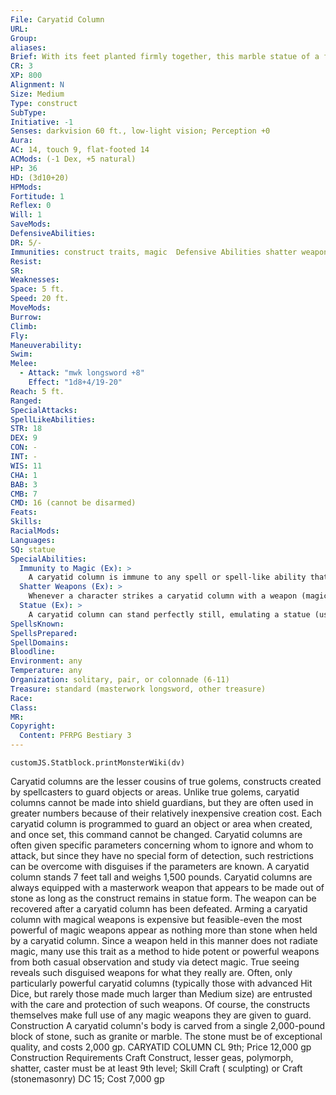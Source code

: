 ```yaml
---
File: Caryatid Column
URL: 
Group: 
aliases: 
Brief: With its feet planted firmly together, this marble statue of a female warrior holding a stone sword rises up to support the ceiling.
CR: 3
XP: 800
Alignment: N
Size: Medium
Type: construct
SubType: 
Initiative: -1
Senses: darkvision 60 ft., low-light vision; Perception +0
Aura: 
AC: 14, touch 9, flat-footed 14
ACMods: (-1 Dex, +5 natural)
HP: 36
HD: (3d10+20)
HPMods: 
Fortitude: 1
Reflex: 0
Will: 1
SaveMods: 
DefensiveAbilities: 
DR: 5/-
Immunities: construct traits, magic  Defensive Abilities shatter weapons
Resist: 
SR: 
Weaknesses: 
Space: 5 ft.
Speed: 20 ft.
MoveMods: 
Burrow: 
Climb: 
Fly: 
Maneuverability: 
Swim: 
Melee: 
  - Attack: "mwk longsword +8"
    Effect: "1d8+4/19-20"
Reach: 5 ft.
Ranged: 
SpecialAttacks: 
SpellLikeAbilities: 
STR: 18
DEX: 9
CON: -
INT: -
WIS: 11
CHA: 1
BAB: 3
CMB: 7
CMD: 16 (cannot be disarmed)
Feats: 
Skills: 
RacialMods: 
Languages: 
SQ: statue
SpecialAbilities:
  Immunity to Magic (Ex): >
    A caryatid column is immune to any spell or spell-like ability that allows spell resistance. In addition, certain spells and effects function differently against the creature, as noted below.  • A transmute rock to mud spell deals 1d6 points of damage per caster level to a caryatid column, with no saving throw.  • Transmute mud to rock immediately heals any and all damage currently suffered by a caryatid column.  • A stone to flesh spell does not actually change the column's structure but negates its damage reduction and immunity to magic for 1 round.
  Shatter Weapons (Ex): >
    Whenever a character strikes a caryatid column with a weapon (magical or nonmagical), the weapon takes 3d6 points of damage. Apply the weapon's hardness normally. Weapons that take any amount of damage in excess of their hardness gain the broken quality.
  Statue (Ex): >
    A caryatid column can stand perfectly still, emulating a statue (usually one that is holding up the ceiling, like a carved column). An observer must succeed at a DC 20 Perception check to notice the caryatid column is alive. If a caryatid column initiates combat from this pose, it gains a +6 bonus on its initiative check.
SpellsKnown: 
SpellsPrepared: 
SpellDomains: 
Bloodline: 
Environment: any
Temperature: any
Organization: solitary, pair, or colonnade (6-11)
Treasure: standard (masterwork longsword, other treasure)
Race: 
Class: 
MR: 
Copyright:
  Content: PFRPG Bestiary 3
---
```

```dataviewjs
customJS.Statblock.printMonsterWiki(dv)
```
Caryatid columns are the lesser cousins of true golems, constructs created by spellcasters to guard objects or areas. Unlike true golems, caryatid columns cannot be made into shield guardians, but they are often used in greater numbers because of their relatively inexpensive creation cost. Each caryatid column is programmed to guard an object or area when created, and once set, this command cannot be changed. Caryatid columns are often given specific parameters concerning whom to ignore and whom to attack, but since they have no special form of detection, such restrictions can be overcome with disguises if the parameters are known.  A caryatid column stands 7 feet tall and weighs 1,500 pounds. Caryatid columns are always equipped with a masterwork weapon that appears to be made out of stone as long as the construct remains in statue form. The weapon can be recovered after a caryatid column has been defeated. Arming a caryatid column with magical weapons is expensive but feasible-even the most powerful of magic weapons appear as nothing more than stone when held by a caryatid column. Since a weapon held in this manner does not radiate magic, many use this trait as a method to hide potent or powerful weapons from both casual observation and study via detect magic. True seeing reveals such disguised weapons for what they really are. Often, only particularly powerful caryatid columns (typically those with advanced Hit Dice, but rarely those made much larger than Medium size) are entrusted with the care and protection of such weapons. Of course, the constructs themselves make full use of any magic weapons they are given to guard.  Construction  A caryatid column's body is carved from a single 2,000-pound block of stone, such as granite or marble. The stone must be of exceptional quality, and costs 2,000 gp.  CARYATID COLUMN  CL 9th; Price 12,000 gp  Construction  Requirements Craft Construct, lesser geas, polymorph, shatter, caster must be at least 9th level; Skill Craft ( sculpting) or Craft (stonemasonry) DC 15; Cost 7,000 gp
